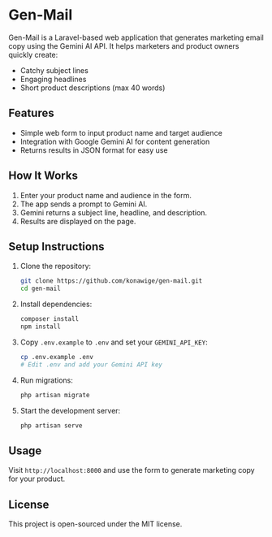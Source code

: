 
# Gen-Mail

Gen-Mail is a Laravel-based web application that generates marketing email copy using the Gemini AI API. It helps marketers and product owners quickly create:

- Catchy subject lines
- Engaging headlines
- Short product descriptions (max 40 words)

## Features

- Simple web form to input product name and target audience
- Integration with Google Gemini AI for content generation
- Returns results in JSON format for easy use

## How It Works

1. Enter your product name and audience in the form.
2. The app sends a prompt to Gemini AI.
3. Gemini returns a subject line, headline, and description.
4. Results are displayed on the page.

## Setup Instructions

1. Clone the repository:
	```bash
	git clone https://github.com/konawige/gen-mail.git
	cd gen-mail
	```
2. Install dependencies:
	```bash
	composer install
	npm install
	```
3. Copy `.env.example` to `.env` and set your `GEMINI_API_KEY`:
	```bash
	cp .env.example .env
	# Edit .env and add your Gemini API key
	```
4. Run migrations:
	```bash
	php artisan migrate
	```
5. Start the development server:
	```bash
	php artisan serve
	```

## Usage

Visit `http://localhost:8000` and use the form to generate marketing copy for your product.

## License

This project is open-sourced under the MIT license.
